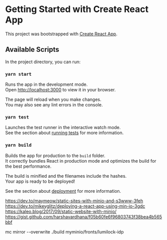 # Getting Started with Create React App

This project was bootstrapped with [Create React App](https://github.com/facebook/create-react-app).

## Available Scripts

In the project directory, you can run:

### `yarn start`

Runs the app in the development mode.\
Open [http://localhost:3000](http://localhost:3000) to view it in your browser.

The page will reload when you make changes.\
You may also see any lint errors in the console.

### `yarn test`

Launches the test runner in the interactive watch mode.\
See the section about [running tests](https://facebook.github.io/create-react-app/docs/running-tests) for more information.

### `yarn build`

Builds the app for production to the `build` folder.\
It correctly bundles React in production mode and optimizes the build for the best performance.

The build is minified and the filenames include the hashes.\
Your app is ready to be deployed!

See the section about [deployment](https://facebook.github.io/create-react-app/docs/deployment) for more information.


https://dev.to/maymeow/static-sites-with-minio-and-s3www-3feh
https://dev.to/mikeyglitz/deploying-a-react-app-using-min-io-3gdc
https://kaleo.blog/2017/09/static-website-with-minio/
https://gist.github.com/harshavardhana/f05b60fe6f96803743f38bea4b565bbf


mc mirror --overwrite ./build myminio/fronts/lumilock-idp


